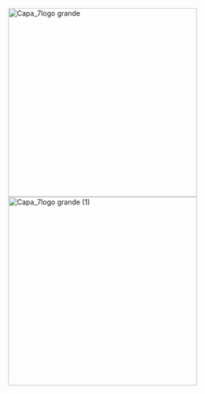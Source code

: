 <img width="384" alt="Capa_7logo grande" src="https://github.com/user-attachments/assets/8a2c31ac-4399-4091-96d4-04034dc0d90b" />
<img width="384" alt="Capa_7logo grande (1)" src="https://github.com/user-attachments/assets/151e02ef-f6ca-43c9-9d7e-4df7812c86e2" />

